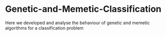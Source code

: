 # Genetic-and-Memetic-Classification
Here we developed and analyse the behaviour of genetic and memetic algorithms for a classification problem 
